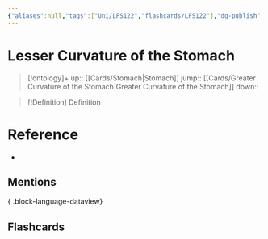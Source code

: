 ```yaml
---
{"aliases":null,"tags":["Uni/LFS122","flashcards/LFS122"],"dg-publish":true,"permalink":"/cards/lesser-curvature-of-the-stomach/","dgPassFrontmatter":true}
---
```


# Lesser Curvature of the Stomach

> [!ontology]+
> up:: [[Cards/Stomach\|Stomach]]
> jump:: [[Cards/Greater Curvature of the Stomach\|Greater Curvature of the Stomach]]
> down:: 

> [!Definition] Definition
> 

# Reference
- 

## Mentions

{ .block-language-dataview}

## Flashcards
